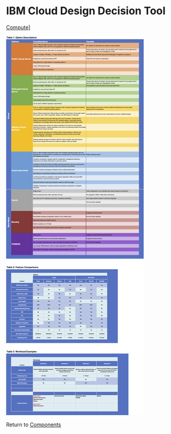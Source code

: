 # IBM Cloud Design Decision Tool 
[Compute](/images/compute_icon.png)]

![Options](/images/compute.png)

Return to [Components](README.md)
